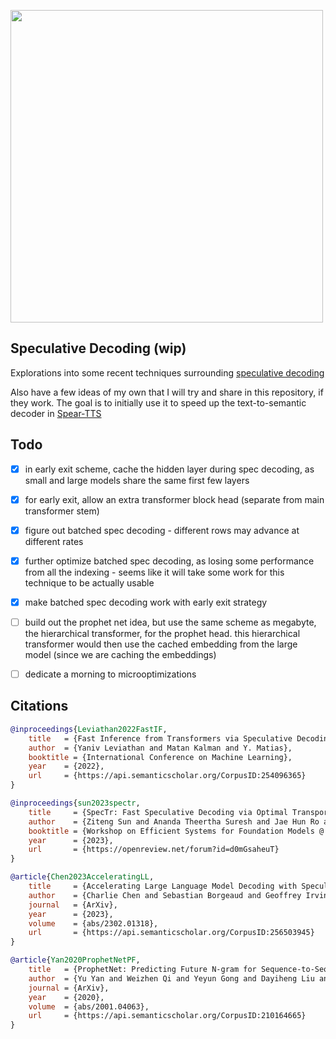 <img src="./speculative-decoding.png" width="500px"></img>

## Speculative Decoding (wip)

Explorations into some recent techniques surrounding <a href="https://arxiv.org/abs/2211.17192">speculative decoding</a>

Also have a few ideas of my own that I will try and share in this repository, if they work. The goal is to initially use it to speed up the text-to-semantic decoder in <a href="https://github.com/lucidrains/spear-tts-pytorch">Spear-TTS</a>

## Todo

- [x] in early exit scheme, cache the hidden layer during spec decoding, as small and large models share the same first few layers
- [x] for early exit, allow an extra transformer block head (separate from main transformer stem)
- [x] figure out batched spec decoding - different rows may advance at different rates
- [x] further optimize batched spec decoding, as losing some performance from all the indexing - seems like it will take some work for this technique to be actually usable
- [x] make batched spec decoding work with early exit strategy

- [ ] build out the prophet net idea, but use the same scheme as megabyte, the hierarchical transformer, for the prophet head. this hierarchical transformer would then use the cached embedding from the large model (since we are caching the embeddings)
- [ ] dedicate a morning to microoptimizations

## Citations

```bibtex
@inproceedings{Leviathan2022FastIF,
    title   = {Fast Inference from Transformers via Speculative Decoding},
    author  = {Yaniv Leviathan and Matan Kalman and Y. Matias},
    booktitle = {International Conference on Machine Learning},
    year    = {2022},
    url     = {https://api.semanticscholar.org/CorpusID:254096365}
}
```

```bibtex
@inproceedings{sun2023spectr,
    title     = {SpecTr: Fast Speculative Decoding via Optimal Transport},
    author    = {Ziteng Sun and Ananda Theertha Suresh and Jae Hun Ro and Ahmad Beirami and Himanshu Jain and Felix Yu and Michael Riley and Sanjiv Kumar},
    booktitle = {Workshop on Efficient Systems for Foundation Models @ ICML2023},
    year      = {2023},
    url       = {https://openreview.net/forum?id=d0mGsaheuT}
}
```

```bibtex
@article{Chen2023AcceleratingLL,
    title     = {Accelerating Large Language Model Decoding with Speculative Sampling},
    author    = {Charlie Chen and Sebastian Borgeaud and Geoffrey Irving and Jean-Baptiste Lespiau and L. Sifre and John M. Jumper},
    journal   = {ArXiv},
    year      = {2023},
    volume    = {abs/2302.01318},
    url       = {https://api.semanticscholar.org/CorpusID:256503945}
}
```

```bibtex
@article{Yan2020ProphetNetPF,
    title   = {ProphetNet: Predicting Future N-gram for Sequence-to-Sequence Pre-training},
    author  = {Yu Yan and Weizhen Qi and Yeyun Gong and Dayiheng Liu and Nan Duan and Jiusheng Chen and Ruofei Zhang and Ming Zhou},
    journal = {ArXiv},
    year    = {2020},
    volume  = {abs/2001.04063},
    url     = {https://api.semanticscholar.org/CorpusID:210164665}
}
```
